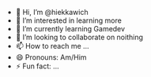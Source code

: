 - 👋 Hi, I’m @hiekkawich
- 👀 I’m interested in learning more
- 🌱 I’m currently learning Gamedev
- 💞️ I’m looking to collaborate on noithing
- 📫 How to reach me ...
- 😄 Pronouns: Am/Him
- ⚡ Fun fact: ...

<!---
hiekkawich/hiekkawich is a ✨ special ✨ repository because its `README.md` (this file) appears on your GitHub profile.
You can click the Preview link to take a look at your changes.
--->
